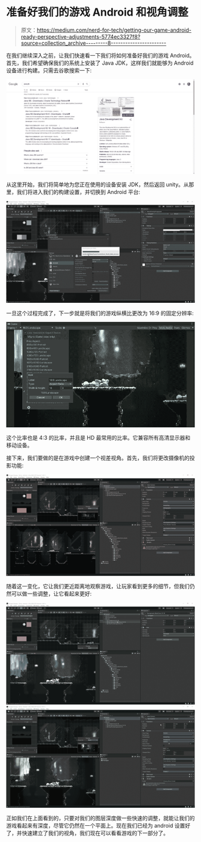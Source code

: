 # 准备好我们的游戏 Android 和视角调整

> 原文：<https://medium.com/nerd-for-tech/getting-our-game-android-ready-perspective-adjustments-5774ec3327f8?source=collection_archive---------8----------------------->

在我们继续深入之前，让我们快速看一下我们将如何准备好我们的游戏 Android。首先，我们希望确保我们的系统上安装了 Java JDK，这样我们就能够为 Android 设备进行构建。只需去谷歌搜索一下:

![](img/d83e370cf7156d45bac29b2c735e2daa.png)

从这里开始，我们将简单地为您正在使用的设备安装 JDK，然后返回 unity。从那里，我们将进入我们的构建设置，并切换到 Android 平台:

![](img/bdc8d61d1c2dc89c343963bfba6ce16e.png)

一旦这个过程完成了，下一步就是将我们的游戏纵横比更改为 16:9 的固定分辨率:

![](img/f7646787684c76a033236f154df8cfae.png)

这个比率也是 4:3 的比率，并且是 HD 最常用的比率。它兼容所有高清显示器和移动设备。

接下来，我们要做的是在游戏中创建一个视差视角。首先，我们将更改摄像机的投影功能:

![](img/768654cd907e53aa48f0876868b77e6f.png)

随着这一变化，它让我们更近距离地观察游戏，让玩家看到更多的细节，但我们仍然可以做一些调整，让它看起来更好:

![](img/cc5a5de42bd261bb3f48e951782652a5.png)![](img/2ef61a5e3d2b8ed70e75aefe68e77a23.png)

正如我们在上面看到的，只要对我们的图层深度做一些快速的调整，就能让我们的游戏看起来有深度，尽管它仍然在一个平面上。现在我们已经为 android 设置好了，并快速建立了我们的视角，我们现在可以看看游戏的下一部分了。